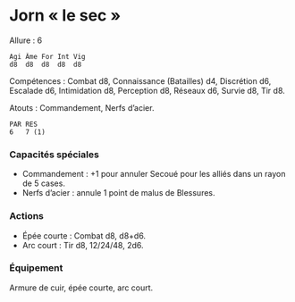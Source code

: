 
# Jorn « le sec »

Allure : 6

	Agi	Âme	For	Int	Vig
	d8	d8	d8	d8	d8

Compétences : Combat d8, Connaissance (Batailles) d4, Discrétion d6, Escalade d6, Intimidation d8, Perception d8, Réseaux d6, Survie d8, Tir d8.

Atouts : Commandement, Nerfs d’acier.

	PAR	RES
	6	7 (1)

### Capacités spéciales
- Commandement : +1 pour annuler Secoué pour les alliés dans un rayon de 5 cases.
- Nerfs d’acier : annule 1 point de malus de Blessures.

### Actions
- Épée courte : Combat d8, d8+d6.
- Arc court : Tir d8, 12/24/48, 2d6.

### Équipement
Armure de cuir, épée courte, arc court.
